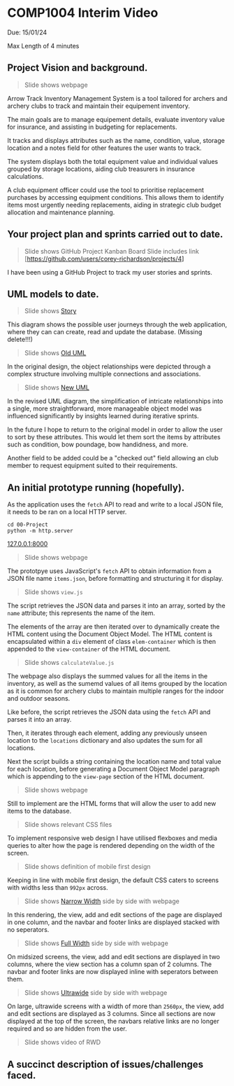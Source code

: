 # COMP1004 Interim Video

Due: 15/01/24

Max Length of 4 minutes

## Project Vision and background.

> Slide shows webpage

Arrow Track Inventory Management System is a tool tailored for archers and archery clubs to track and maintain their equipement inventory.

The main goals are to manage equipement details, evaluate inventory value for insurance, and assisting in budgeting for replacements.

It tracks and displays attributes such as the name, condition, value, storage location and a notes field for other features the user wants to track.

The system displays both the total equipment value and individual values grouped by storage locations, aiding club treasurers in insurance calculations.

A club equipment officer could use the tool to prioritise replacement purchases by accessing equipment conditions. This allows them to identify items most urgently needing replacements, aiding in strategic club budget allocation and maintenance planning.

## Your project plan and sprints carried out to date.

> Slide shows GitHub Project Kanban Board
> Slide includes link [https://github.com/users/corey-richardson/projects/4]

I have been using a GitHub Project to track my user stories and sprints. 

## UML models to date.

> Slide shows [Story](/06-Diagrams/Story.jpg) <br>

This diagram shows the possible user journeys through the web application, where they can can create, read and update the database. (Missing delete!!!)

> Slide shows [Old UML](/06-Diagrams/ClassDiagram.jpg)

In the original design, the object relationships were depicted through a complex structure involving multiple connections and associations.

> Slide shows [New UML](/06-Diagrams/ClassDiagram-new.jpg)

In the revised UML diagram, the simplification of intricate relationships into a single, more straightforward, more manageable object model was influenced significantly by insights learned during iterative sprints.

In the future I hope to return to the original model in order to allow the user to sort by these attributes. This would let them sort the items by attributes such as condition, bow poundage, bow handidness, and more.

Another field to be added could be a "checked out" field allowing an club member to request equipment suited to their requirements.

## An initial prototype running (hopefully).

As the application uses the `fetch` API to read and write to a local JSON file, it needs to be ran on a local HTTP server.

```
cd 00-Project
python -m http.server
```

[127.0.0.1:8000](http://127.0.0.1:8000/)

> Slide shows webpage

The prototpye uses JavaScript's `fetch` API to obtain information from a JSON file name `items.json`, before formatting and structuring it for display.

> Slide shows `view.js`

The script retrieves the JSON data and parses it into an array, sorted by the `name` attribute; this represents the name of the item.

The elements of the array are then iterated over to dynamically create the HTML content using the Document Object Model. The HTML content is encapsulated within a `div` element of class `elem-container` which is then appended to the `view-container` of the HTML document.

> Slide shows `calculateValue.js`

The webpage also displays the summed values for all the items in the inventory, as well as the sumemd values of all items grouped by the location as it is common for archery clubs to maintain multiple ranges for the indoor and outdoor seasons. 

Like before, the script retrieves the JSON data using the `fetch` API and parses it into an array.

Then, it iterates through each element, adding any previously unseen location to the `locations` dictionary and also updates the sum for all locations.

Next the script builds a string containing the location name and total value for each location, before generating a Document Object Model paragraph which is appending to the `view-page` section of the HTML document.

> Slide shows webpage

Still to implement are the HTML forms that will allow the user to add new items to the database.

> Slide shows relevant CSS files

To implement responsive web design I have utilised flexboxes and media queries to alter how the page is rendered depending on the width of the screen.

> Slide shows definition of mobile first design

Keeping in line with mobile first design, the default CSS caters to screens with widths less than `992px` across.

> Slide shows [Narrow Width](../05-Design/res/02-NarrowWidth.jpg) side by side with webpage

In this rendering, the view, add and edit sections of the page are displayed in one column, and the navbar and footer links are displayed stacked with no seperators.

> Slide shows [Full Width](../05-Design/res/01-FullWidth.jpg) side by side with webpage

On midsized screens, the view, add and edit sections are displayed in two columns, where the view section has a column span of 2 columns. The navbar and footer links are now displayed inline with seperators between them.

> Slide shows [Ultrawide](../05-Design/res/03-Ultrawide.jpg) side by side with webpage

On large, ultrawide screens with a width of more than `2560px`, the view, add and edit sections are displayed as 3 columns. Since all sections are now displayed at the top of the screen, the navbars relative links are no longer required and so are hidden from the user. 

> Slide shows video of RWD

## A succinct description of issues/challenges faced.


